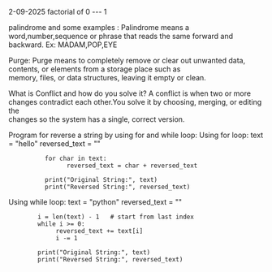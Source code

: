 2-09-2025
factorial of 0  --- 1

palindrome and some examples :
                             Palindrome means a word,number,sequence or phrase that reads the same forward and backward.
                             Ex: MADAM,POP,EYE

Purge:     Purge means to completely remove or clear out unwanted data, contents, or elements from a storage place such as    
            memory, files, or data structures, leaving it empty or clean.

What is Conflict and how do you solve it?
          A conflict is when two or more changes contradict each other.You solve it by choosing, merging, or editing the  
          changes so the system has a single, correct version.

Program for reverse a string by using for and while loop:
  Using for loop:
              text = "hello"
              reversed_text = ""

              for char in text:
                    reversed_text = char + reversed_text   

              print("Original String:", text)
              print("Reversed String:", reversed_text)


Using while loop:
            text = "python"
            reversed_text = ""

            i = len(text) - 1   # start from last index
            while i >= 0:
                 reversed_text += text[i]   
                 i -= 1

            print("Original String:", text)
            print("Reversed String:", reversed_text)

